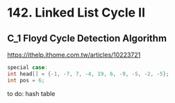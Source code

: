 # 142. Linked List Cycle II

## C_1 Floyd Cycle Detection Algorithm
https://ithelp.ithome.com.tw/articles/10223721 <br/>

```c
special case:
int head[] = {-1, -7, 7, -4, 19, 6, -9, -5, -2, -5};
int pos = 6;
```

to do: hash table <br/>